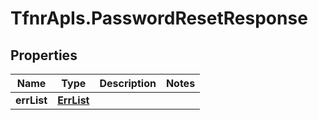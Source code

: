 # TfnrApIs.PasswordResetResponse

## Properties
Name | Type | Description | Notes
------------ | ------------- | ------------- | -------------
**errList** | [**ErrList**](ErrList.md) |  | 


